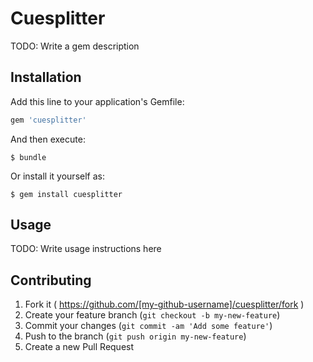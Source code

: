 # Cuesplitter

TODO: Write a gem description

## Installation

Add this line to your application's Gemfile:

```ruby
gem 'cuesplitter'
```

And then execute:

    $ bundle

Or install it yourself as:

    $ gem install cuesplitter

## Usage

TODO: Write usage instructions here

## Contributing

1. Fork it ( https://github.com/[my-github-username]/cuesplitter/fork )
2. Create your feature branch (`git checkout -b my-new-feature`)
3. Commit your changes (`git commit -am 'Add some feature'`)
4. Push to the branch (`git push origin my-new-feature`)
5. Create a new Pull Request

